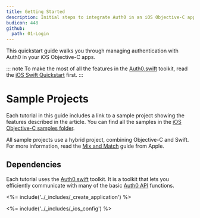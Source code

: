```yaml
---
title: Getting Started
description: Initial steps to integrate Auth0 in an iOS Objective-C application.
budicon: 448
github:
  path: 01-Login
---
```


This quickstart guide walks you through managing authentication with Auth0 in your iOS Objective-C apps.

::: note
To make the most of all the features in the [Auth0.swift](https://github.com/auth0/Auth0.swift) toolkit, read the [iOS Swift Quickstart](/quickstart/native/ios-swift) first. 
:::

# Sample Projects

Each tutorial in this guide includes a link to a sample project showing the features described in the article. You can find all the samples in the [iOS Objective-C samples folder](https://github.com/auth0-samples/auth0-ios-objc-sample). 

All sample projects use a hybrid project, combining Objective-C and Swift. For more information, read the [Mix and Match](https://developer.apple.com/library/ios/documentation/swift/conceptual/buildingcocoaapps/MixandMatch.html) guide from Apple. 

## Dependencies

Each tutorial uses the [Auth0.swift](https://github.com/auth0/Auth0.swift) toolkit. It is a toolkit that lets you efficiently communicate with many of the basic [Auth0 API](/api/info) functions.

<%= include('../_includes/_create_application') %>

<%= include('../_includes/_ios_config') %>
